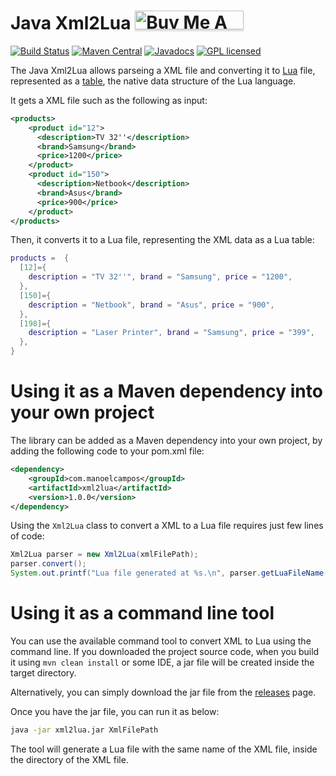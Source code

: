 # Java Xml2Lua <a href="https://buymeacoff.ee/manoelcampos" target="_blank"><img src="https://www.buymeacoffee.com/assets/img/custom_images/orange_img.png" alt="Buy Me A Coffee" style="height: 30px !important;width: 174px !important;box-shadow: 0px 3px 2px 0px rgba(190, 190, 190, 0.5) !important;-webkit-box-shadow: 0px 3px 2px 0px rgba(190, 190, 190, 0.5) !important;" ></a>
[![Build Status](https://github.com/manoelcampos/java-xml2lua/actions/workflows/maven.yml/badge.svg)](https://github.com/manoelcampos/java-xml2lua/actions/workflows/maven.yml)  [![Maven Central](https://maven-badges.herokuapp.com/maven-central/com.manoelcampos/xml2lua/badge.svg)](https://maven-badges.herokuapp.com/maven-central/com.manoelcampos/xml2lua) [![Javadocs](https://www.javadoc.io/badge/com.manoelcampos/xml2lua.svg)](https://www.javadoc.io/doc/com.manoelcampos/xml2lua) [![GPL licensed](https://img.shields.io/badge/license-GPL-blue.svg)](http://www.gnu.org/licenses/gpl-3.0)

The Java Xml2Lua allows parseing a XML file and converting it to [Lua](http://lua.org) file, represented as a [table](https://www.lua.org/pil/2.5.html), the native data structure of the Lua language.

It gets a XML file such as the following as input:

```xml
<products>
	<product id="12">
	  <description>TV 32''</description>
	  <brand>Samsung</brand>
	  <price>1200</price>
	</product>
	<product id="150">
	  <description>Netbook</description>
	  <brand>Asus</brand>
	  <price>900</price>
	</product>
</products>
```

Then, it converts it to a Lua file, representing the XML data as a Lua table:

```lua
products =  {
  [12]={
    description = "TV 32''", brand = "Samsung", price = "1200", 
  },
  [150]={
    description = "Netbook", brand = "Asus", price = "900", 
  },
  [198]={
    description = "Laser Printer", brand = "Samsung", price = "399", 
  },
}
```

# Using it as a Maven dependency into your own project

The library can be added as a Maven dependency into your own project, by adding the following code to your pom.xml file:

```xml
<dependency>
    <groupId>com.manoelcampos</groupId>
    <artifactId>xml2lua</artifactId>
    <version>1.0.0</version>
</dependency>
```

Using the `Xml2Lua` class to convert a XML to a Lua file requires just few lines of code:

```java
Xml2Lua parser = new Xml2Lua(xmlFilePath);
parser.convert();
System.out.printf("Lua file generated at %s.\n", parser.getLuaFileName());
```

# Using it as a command line tool

You can use the available command tool to convert XML to Lua using the command line.
If you downloaded the project source code, when you build it using `mvn clean install`
or some IDE, a jar file will be created inside the target directory.

Alternatively, you can simply download the jar file from the [releases](https://github.com/manoelcampos/JavaXml2Lua/releases) page.

Once you have the jar file, you can run it as below:

```bash
java -jar xml2lua.jar XmlFilePath
```

The tool will generate a Lua file with the same name of the XML file, inside the directory of the XML file.

